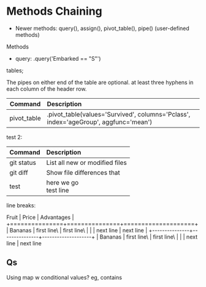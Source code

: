 # Methods Chaining


- Newer methods:  query(), assign(), pivot_table(),  pipe() (user-defined methods)

Methods
- query:   .query('Embarked == "S"')


tables;

The pipes on either end of the table are optional.  at least three hyphens in each column of the header row.

|Command | Description |
|--- | :--- |
| pivot_table |  .pivot_table(values='Survived', columns='Pclass', index='ageGroup', aggfunc='mean') |


test 2:

 Command | Description |
| --- | :--- |
| git status | List all new or modified files |
| git diff | Show file differences that
| test | here we go <br/> test line |


line breaks:

Fruit         | Price         | Advantages         |
+===============+===============+====================+
| Bananas       | first line\   | first line\        |
|               | next line     | next line          |
+---------------+---------------+--------------------+
| Bananas       | first line\   | first line\        |
|               | next line     | next line        





## Qs

Using map w conditional values?  eg, contains 


